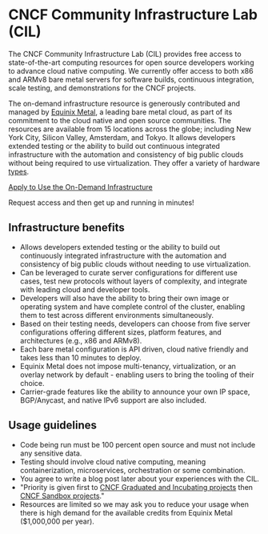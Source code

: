 # CNCF Community Infrastructure Lab (CIL)

The CNCF Community Infrastructure Lab (CIL) provides free access to state-of-the-art computing resources for open source developers working to advance cloud native computing. We currently offer access to both x86 and ARMv8 bare metal servers for software builds, continuous integration, scale testing, and demonstrations for the CNCF projects.

The on-demand infrastructure resource is generously contributed and managed by [Equinix Metal](https://metal.equinix.com/), a leading bare metal cloud, as part of its commitment to the cloud native and open source communities. The resources are available from 15 locations across the globe; including New York City, Silicon Valley, Amsterdam, and Tokyo. It allows developers extended testing or the ability to build out continuous integrated infrastructure with the automation and consistency of big public clouds without being required to use virtualization. They offer a variety of hardware [types](https://metal.equinix.com/product/servers/).

[Apply to Use the On-Demand Infrastructure](https://github.com/cncf/cluster/issues/new?assignees=caniszczyk%2C+jeefy+idvoretskyi&labels=cluster+request&projects=&template=cncf-community-lab-cluster-request.md&title=)

Request access and then get up and running in minutes!

## Infrastructure benefits

* Allows developers extended testing or the ability to build out continuously integrated infrastructure with the automation and consistency of big public clouds without needing to use virtualization.
* Can be leveraged to curate server configurations for different use cases, test new protocols without layers of complexity, and integrate with leading cloud and developer tools.
* Developers will also have the ability to bring their own image or operating system and have complete control of the cluster, enabling them to test across different environments simultaneously.
* Based on their testing needs, developers can choose from five server configurations offering different sizes, platform features, and architectures (e.g., x86 and ARMv8).
* Each bare metal configuration is API driven, cloud native friendly and takes less than 10 minutes to deploy.
* Equinix Metal does not impose multi-tenancy, virtualization, or an overlay network by default - enabling users to bring the tooling of their choice.
* Carrier-grade features like the ability to announce your own IP space, BGP/Anycast, and native IPv6 support are also included.

## Usage guidelines

* Code being run must be 100 percent open source and must not include any sensitive data.
* Testing should involve cloud native computing, meaning containerization, microservices, orchestration or some combination.
* You agree to write a blog post later about your experiences with the CIL.
* "Priority is given first to [CNCF Graduated and Incubating projects](https://www.cncf.io/projects/) then [CNCF Sandbox projects](https://www.cncf.io/sandbox-projects/)."
* Resources are limited so we may ask you to reduce your usage when there is high demand for the available credits from Equinix Metal ($1,000,000 per year).
